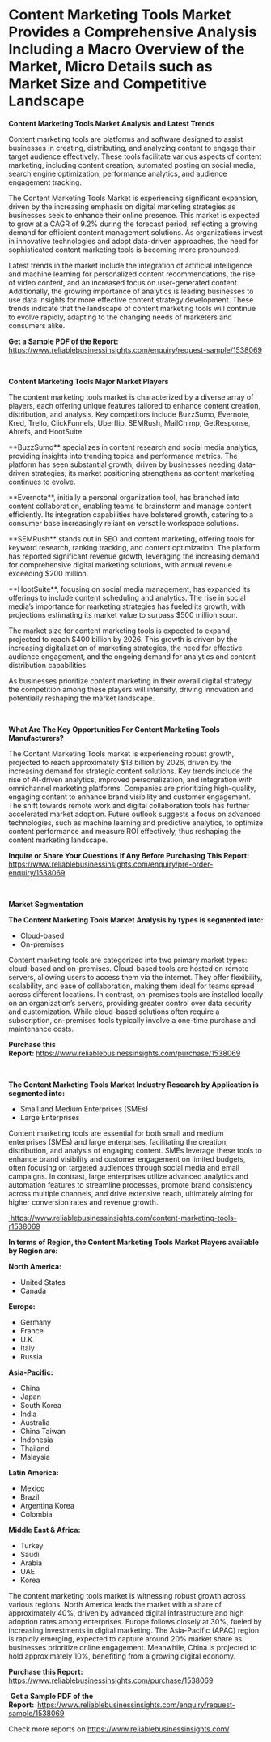 <p><h1>Content Marketing Tools Market Provides a Comprehensive Analysis Including a Macro Overview of the Market, Micro Details such as Market Size and Competitive Landscape</h1></p><p><strong>Content Marketing Tools Market Analysis and Latest Trends</strong></p>
<p><p>Content marketing tools are platforms and software designed to assist businesses in creating, distributing, and analyzing content to engage their target audience effectively. These tools facilitate various aspects of content marketing, including content creation, automated posting on social media, search engine optimization, performance analytics, and audience engagement tracking.</p><p>The Content Marketing Tools Market is experiencing significant expansion, driven by the increasing emphasis on digital marketing strategies as businesses seek to enhance their online presence. This market is expected to grow at a CAGR of 9.2% during the forecast period, reflecting a growing demand for efficient content management solutions. As organizations invest in innovative technologies and adopt data-driven approaches, the need for sophisticated content marketing tools is becoming more pronounced.</p><p>Latest trends in the market include the integration of artificial intelligence and machine learning for personalized content recommendations, the rise of video content, and an increased focus on user-generated content. Additionally, the growing importance of analytics is leading businesses to use data insights for more effective content strategy development. These trends indicate that the landscape of content marketing tools will continue to evolve rapidly, adapting to the changing needs of marketers and consumers alike.</p></p>
<p><strong>Get a Sample PDF of the Report:&nbsp;</strong> <a href="https://www.reliablebusinessinsights.com/enquiry/request-sample/1538069?utm_campaign=2440&utm_medium=2&utm_source=Github&utm_content=ia&utm_term=10032025&utm_id=content-marketing-tools">https://www.reliablebusinessinsights.com/enquiry/request-sample/1538069</a></p>
<p>&nbsp;</p>
<p><strong>Content Marketing Tools Major Market Players</strong></p>
<p><p>The content marketing tools market is characterized by a diverse array of players, each offering unique features tailored to enhance content creation, distribution, and analysis. Key competitors include BuzzSumo, Evernote, Kred, Trello, ClickFunnels, Uberflip, SEMRush, MailChimp, GetResponse, Ahrefs, and HootSuite.</p><p>**BuzzSumo** specializes in content research and social media analytics, providing insights into trending topics and performance metrics. The platform has seen substantial growth, driven by businesses needing data-driven strategies; its market positioning strengthens as content marketing continues to evolve.</p><p>**Evernote**, initially a personal organization tool, has branched into content collaboration, enabling teams to brainstorm and manage content efficiently. Its integration capabilities have bolstered growth, catering to a consumer base increasingly reliant on versatile workspace solutions.</p><p>**SEMRush** stands out in SEO and content marketing, offering tools for keyword research, ranking tracking, and content optimization. The platform has reported significant revenue growth, leveraging the increasing demand for comprehensive digital marketing solutions, with annual revenue exceeding $200 million.</p><p>**HootSuite**, focusing on social media management, has expanded its offerings to include content scheduling and analytics. The rise in social media’s importance for marketing strategies has fueled its growth, with projections estimating its market value to surpass $500 million soon.</p><p>The market size for content marketing tools is expected to expand, projected to reach $400 billion by 2026. This growth is driven by the increasing digitalization of marketing strategies, the need for effective audience engagement, and the ongoing demand for analytics and content distribution capabilities.</p><p>As businesses prioritize content marketing in their overall digital strategy, the competition among these players will intensify, driving innovation and potentially reshaping the market landscape.</p></p>
<p>&nbsp;</p>
<p><strong>What Are The Key Opportunities For Content Marketing Tools Manufacturers?</strong></p>
<p><p>The Content Marketing Tools market is experiencing robust growth, projected to reach approximately $13 billion by 2026, driven by the increasing demand for strategic content solutions. Key trends include the rise of AI-driven analytics, improved personalization, and integration with omnichannel marketing platforms. Companies are prioritizing high-quality, engaging content to enhance brand visibility and customer engagement. The shift towards remote work and digital collaboration tools has further accelerated market adoption. Future outlook suggests a focus on advanced technologies, such as machine learning and predictive analytics, to optimize content performance and measure ROI effectively, thus reshaping the content marketing landscape.</p></p>
<p><strong>Inquire or Share Your Questions If Any Before Purchasing This Report:</strong> <a href="https://www.reliablebusinessinsights.com/enquiry/pre-order-enquiry/1538069?utm_campaign=2440&utm_medium=2&utm_source=Github&utm_content=ia&utm_term=10032025&utm_id=content-marketing-tools">https://www.reliablebusinessinsights.com/enquiry/pre-order-enquiry/1538069</a></p>
<p>&nbsp;</p>
<p><strong>Market Segmentation</strong></p>
<p><strong>The Content Marketing Tools Market Analysis by types is segmented into:</strong></p>
<p><ul><li>Cloud-based</li><li>On-premises</li></ul></p>
<p><p>Content marketing tools are categorized into two primary market types: cloud-based and on-premises. Cloud-based tools are hosted on remote servers, allowing users to access them via the internet. They offer flexibility, scalability, and ease of collaboration, making them ideal for teams spread across different locations. In contrast, on-premises tools are installed locally on an organization’s servers, providing greater control over data security and customization. While cloud-based solutions often require a subscription, on-premises tools typically involve a one-time purchase and maintenance costs.</p></p>
<p><strong>Purchase this Report:&nbsp;</strong><a href="https://www.reliablebusinessinsights.com/purchase/1538069?utm_campaign=2440&utm_medium=2&utm_source=Github&utm_content=ia&utm_term=10032025&utm_id=content-marketing-tools">https://www.reliablebusinessinsights.com/purchase/1538069</a></p>
<p>&nbsp;</p>
<p><strong>The Content Marketing Tools Market Industry Research by Application is segmented into:</strong></p>
<p><ul><li>Small and Medium Enterprises (SMEs)</li><li>Large Enterprises</li></ul></p>
<p><p>Content marketing tools are essential for both small and medium enterprises (SMEs) and large enterprises, facilitating the creation, distribution, and analysis of engaging content. SMEs leverage these tools to enhance brand visibility and customer engagement on limited budgets, often focusing on targeted audiences through social media and email campaigns. In contrast, large enterprises utilize advanced analytics and automation features to streamline processes, promote brand consistency across multiple channels, and drive extensive reach, ultimately aiming for higher conversion rates and revenue growth.</p></p>
<p><a href="https://www.reliablebusinessinsights.com/content-marketing-tools-r1538069?utm_campaign=2440&utm_medium=2&utm_source=Github&utm_content=ia&utm_term=10032025&utm_id=content-marketing-tools">&nbsp;https://www.reliablebusinessinsights.com/content-marketing-tools-r1538069</a></p>
<p><strong>In terms of Region, the Content Marketing Tools Market Players available by Region are:</strong></p>
<p>
    <p> <strong> North America: </strong>
        <ul>
            <li>United States</li>
            <li>Canada</li>
        </ul>
        </p> 
    <p> <strong> Europe: </strong>
        <ul>
            <li>Germany</li>
            <li>France</li>
            <li>U.K.</li>
            <li>Italy</li>
            <li>Russia</li>
        </ul>
        </p> 
    <p> <strong> Asia-Pacific: </strong>
        <ul>
            <li>China</li>
            <li>Japan</li>
            <li>South Korea</li>
            <li>India</li>
            <li>Australia</li>
            <li>China Taiwan</li>
            <li>Indonesia</li>
            <li>Thailand</li>
            <li>Malaysia</li>
        </ul>
        </p> 
    <p> <strong> Latin America: </strong>
        <ul>
            <li>Mexico</li>
            <li>Brazil</li>
            <li>Argentina Korea</li>
            <li>Colombia</li>
        </ul>
        </p> 
    <p> <strong> Middle East & Africa: </strong>
        <ul>
            <li>Turkey</li>
            <li>Saudi</li>
            <li>Arabia</li>
            <li>UAE</li>
            <li>Korea</li>
        </ul>
    </p>
    </p>
<p><p>The content marketing tools market is witnessing robust growth across various regions. North America leads the market with a share of approximately 40%, driven by advanced digital infrastructure and high adoption rates among enterprises. Europe follows closely at 30%, fueled by increasing investments in digital marketing. The Asia-Pacific (APAC) region is rapidly emerging, expected to capture around 20% market share as businesses prioritize online engagement. Meanwhile, China is projected to hold approximately 10%, benefiting from a growing digital economy.</p></p>
<p><strong>Purchase this Report: </strong><a href="https://www.reliablebusinessinsights.com/purchase/1538069?utm_campaign=2440&utm_medium=2&utm_source=Github&utm_content=ia&utm_term=10032025&utm_id=content-marketing-tools">https://www.reliablebusinessinsights.com/purchase/1538069</a></p>
<p>&nbsp;<strong>Get a Sample PDF of the Report:&nbsp;&nbsp;</strong><a href="https://www.reliablebusinessinsights.com/enquiry/request-sample/1538069?utm_campaign=2440&utm_medium=2&utm_source=Github&utm_content=ia&utm_term=10032025&utm_id=content-marketing-tools">https://www.reliablebusinessinsights.com/enquiry/request-sample/1538069</a></p>
<p><strong></strong></p>
<p>Check more reports on <a href="https://www.reliablebusinessinsights.com/?utm_campaign=2440&utm_medium=2&utm_source=Github&utm_content=ia&utm_term=10032025&utm_id=content-marketing-tools">https://www.reliablebusinessinsights.com/</a></p>